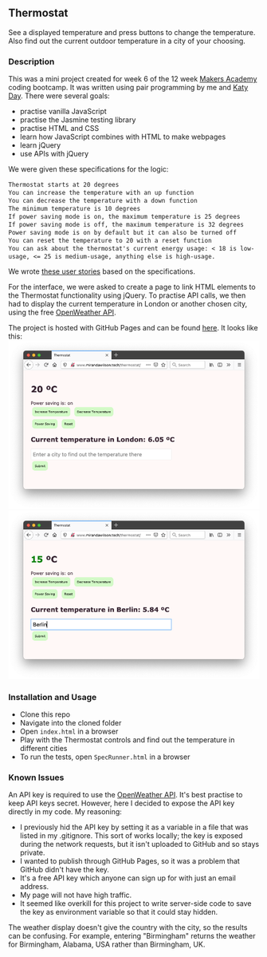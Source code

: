 ## Thermostat

See a displayed temperature and press buttons to change the temperature. Also find out the current outdoor temperature in a city of your choosing.

### Description

This was a mini project created for week 6 of the 12 week [Makers Academy](https://makers.tech) coding bootcamp. It was written using pair programming by me and [Katy Day](https://github.com/day-katy). There were several goals:

-   practise vanilla JavaScript
-   practise the Jasmine testing library
-   practise HTML and CSS
-   learn how JavaScript combines with HTML to make webpages
-   learn jQuery
-   use APIs with jQuery

We were given these specifications for the logic:

```
Thermostat starts at 20 degrees
You can increase the temperature with an up function
You can decrease the temperature with a down function
The minimum temperature is 10 degrees
If power saving mode is on, the maximum temperature is 25 degrees
If power saving mode is off, the maximum temperature is 32 degrees
Power saving mode is on by default but it can also be turned off
You can reset the temperature to 20 with a reset function
You can ask about the thermostat's current energy usage: < 18 is low-usage, <= 25 is medium-usage, anything else is high-usage.
```

We wrote [these user stories](userStories.md) based on the specifications.

For the interface, we were asked to create a page to link HTML elements to the Thermostat functionality using jQuery. To practise API calls, we then had to display the current temperature in London or another chosen city, using the free [OpenWeather API](https://openweathermap.org/api).

The project is hosted with GitHub Pages and can be found [here](http://mscwilson.github.io/thermostat/). It looks like this:  
![default temperature and London result](/images/london.png)
![low temperature and Berlin result](/images/berlin.png)

### Installation and Usage

-   Clone this repo
-   Navigate into the cloned folder
-   Open `index.html` in a browser
-   Play with the Thermostat controls and find out the temperature in different cities
-   To run the tests, open `SpecRunner.html` in a browser

### Known Issues

An API key is required to use the [OpenWeather API](https://openweathermap.org/api). It's best practise to keep API keys secret. However, here I decided to expose the API key directly in my code. My reasoning:

-   I previously hid the API key by setting it as a variable in a file that was listed in my .gitignore. This sort of works locally; the key is exposed during the network requests, but it isn't uploaded to GitHub and so stays private.
-   I wanted to publish through GitHub Pages, so it was a problem that GitHub didn't have the key.
-   It's a free API key which anyone can sign up for with just an email address.
-   My page will not have high traffic.
-   It seemed like overkill for this project to write server-side code to save the key as environment variable so that it could stay hidden.

The weather display doesn't give the country with the city, so the results can be confusing. For example, entering "Birmingham" returns the weather for Birmingham, Alabama, USA rather than Birmingham, UK.
